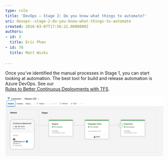 ```yaml
---
type: rule
title: 'DevOps – Stage 2: Do you know what things to automate?'
uri: devops--stage-2-do-you-know-what-things-to-automate
created: 2016-03-07T17:56:22.0000000Z
authors:
- id: 3
  title: Eric Phan
- id: 78
  title: Matt Wicks

---
```


​​Once you’ve identified the manual processes in Stage 1, you can start looking at automation. The best tool for build and release automation is Azure DevOps. 
​​See our <br>      [Rules to Better Continuous Deployments with TFS](/_layouts/15/FIXUPREDIRECT.ASPX?WebId=3dfc0e07-e23a-4cbb-aac2-e778b71166a2&TermSetId=07da3ddf-0924-4cd2-a6d4-a4809ae20160&TermId=c8c1e915-7d29-4073-b668-61b1c8f75fa5).

![ In Azure DevOps you can automate application deployment to a staging environment and automatically run tests before deploying to production​](2020-03-23_14-08-39.jpg)

​​
